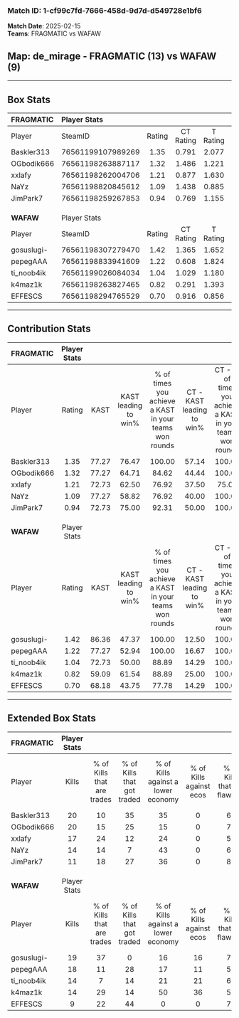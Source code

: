 ### Match ID: 1-cf99c7fd-7666-458d-9d7d-d549728e1bf6  
**Match Date**: 2025-02-15  
**Teams**: FRAGMATIC vs WAFAW  

## **Map**: de_mirage - FRAGMATIC (13) vs WAFAW (9)  
---  

## Box Stats  

| **FRAGMATIC** | Player Stats      |        |           |          |       |       |       |         |        |      |     |
| :- | :- | :-: | :-: | :-: | :-: | :-: | :-: | :-: | :-: | :-: | :-: |
| Player        | SteamID           | Rating | CT Rating | T Rating | KAST  |  ADR  | Kills | Assists | Deaths | K/D  | HS% |
| Baskler313    | 76561199107989269 |  1.35  |   0.791   |  2.077   | 77.27 | 80.1  |  20   |    5    |   14   | 1.43 | 65  |
| OGbodik666    | 76561198263887117 |  1.32  |   1.486   |  1.221   | 77.27 | 98.3  |  20   |    6    |   18   | 1.11 | 70  |
| xxlafy        | 76561198262004706 |  1.21  |   0.877   |  1.630   | 72.73 | 85.8  |  17   |    3    |   14   | 1.21 | 64  |
| NaYz          | 76561198820845612 |  1.09  |   1.438   |  0.885   | 77.27 | 67.8  |  14   |    8    |   14   | 1.00 | 14  |
| JimPark7      | 76561198259267853 |  0.94  |   0.769   |  1.155   | 72.73 | 70.1  |  11   |    7    |   14   | 0.79 | 81  |
|               |                   |        |           |          |       |       |       |         |        |      |     |
|               |                   |        |           |          |       |       |       |         |        |      |     |
|               |                   |        |           |          |       |       |       |         |        |      |     |
| **WAFAW**     | Player Stats      |        |           |          |       |       |       |         |        |      |     |
| Player        | SteamID           | Rating | CT Rating | T Rating | KAST  |  ADR  | Kills | Assists | Deaths | K/D  | HS% |
| gosuslugi-    | 76561198307279470 |  1.42  |   1.365   |  1.652   | 86.36 | 75.8  |  19   |    2    |   11   | 1.73 | 31  |
| pepegAAA      | 76561198833941609 |  1.22  |   0.608   |  1.824   | 77.27 | 100.1 |  18   |    6    |   19   | 0.95 | 72  |
| ti_noob4ik    | 76561199026084034 |  1.04  |   1.029   |  1.180   | 72.73 | 73.3  |  14   |    5    |   15   | 0.93 | 57  |
| k4maz1k       | 76561198263827465 |  0.82  |   0.291   |  1.393   | 59.09 | 60.7  |  14   |    4    |   18   | 0.78 | 64  |
| EFFESCS       | 76561198294765529 |  0.70  |   0.916   |  0.856   | 68.18 | 66.1  |   9   |    9    |   19   | 0.47 | 55  |
---  

## Contribution Stats  

| **FRAGMATIC** | Player Stats |       |                      |                                                        |                           |                                                             |                          |                                                            |
| :- | :-: | :-: | :-: | :-: | :-: | :-: | :-: | :-: |
| Player        |    Rating    | KAST  | KAST leading to win% | % of times you achieve a KAST in your teams won rounds | CT - KAST leading to win% | CT - % of times you achieve a KAST in your teams won rounds | T - KAST leading to win% | T - % of times you achieve a KAST in your teams won rounds |
| Baskler313    |     1.35     | 77.27 |        76.47         |                         100.00                         |           57.14           |                           100.00                            |          90.00           |                           100.00                           |
| OGbodik666    |     1.32     | 77.27 |        64.71         |                         84.62                          |           44.44           |                           100.00                            |          87.50           |                           77.78                            |
| xxlafy        |     1.21     | 72.73 |        62.50         |                         76.92                          |           37.50           |                            75.00                            |          87.50           |                           77.78                            |
| NaYz          |     1.09     | 77.27 |        58.82         |                         76.92                          |           40.00           |                           100.00                            |          85.71           |                           66.67                            |
| JimPark7      |     0.94     | 72.73 |        75.00         |                         92.31                          |           50.00           |                           100.00                            |          100.00          |                           88.89                            |
|               |              |       |                      |                                                        |                           |                                                             |                          |                                                            |
|               |              |       |                      |                                                        |                           |                                                             |                          |                                                            |
|               |              |       |                      |                                                        |                           |                                                             |                          |                                                            |
| **WAFAW**     | Player Stats |       |                      |                                                        |                           |                                                             |                          |                                                            |
| Player        |    Rating    | KAST  | KAST leading to win% | % of times you achieve a KAST in your teams won rounds | CT - KAST leading to win% | CT - % of times you achieve a KAST in your teams won rounds | T - KAST leading to win% | T - % of times you achieve a KAST in your teams won rounds |
| gosuslugi-    |     1.42     | 86.36 |        47.37         |                         100.00                         |           12.50           |                           100.00                            |          72.73           |                           100.00                           |
| pepegAAA      |     1.22     | 77.27 |        52.94         |                         100.00                         |           16.67           |                           100.00                            |          72.73           |                           100.00                           |
| ti_noob4ik    |     1.04     | 72.73 |        50.00         |                         88.89                          |           14.29           |                           100.00                            |          77.78           |                           87.50                            |
| k4maz1k       |     0.82     | 59.09 |        61.54         |                         88.89                          |           25.00           |                           100.00                            |          77.78           |                           87.50                            |
| EFFESCS       |     0.70     | 68.18 |        43.75         |                         77.78                          |           14.29           |                           100.00                            |          66.67           |                           75.00                            |
---  

## Extended Box Stats  

| **FRAGMATIC** | Player Stats |                            |                            |                                    |                         |                              |                                 |        |                             |                                     |                          |                               |                            |
| :- | :-: | :-: | :-: | :-: | :-: | :-: | :-: | :-: | :-: | :-: | :-: | :-: | :-: |
| Player        |    Kills     | % of Kills that are trades | % of Kills that got traded | % of Kills against a lower economy | % of Kills against ecos | % of Kills that are flawless | % of Kills that are close duels | Deaths | % of Deaths that get traded | % of Deaths against a lower economy | % of Deaths against ecos | % of Deaths that are flawless | % of Deaths that are close |
| Baskler313    |      20      |             10             |             35             |                 35                 |            0            |              65              |                0                |   14   |              7              |                 29                  |            0             |              71               |             7              |
| OGbodik666    |      20      |             15             |             25             |                 15                 |            0            |              70              |                5                |   18   |             17              |                 28                  |            0             |              83               |             6              |
| xxlafy        |      17      |             24             |             12             |                 24                 |            0            |              59              |                6                |   14   |              0              |                 29                  |            0             |              57               |             14             |
| NaYz          |      14      |             14             |             7              |                 43                 |            0            |              64              |                7                |   14   |             50              |                 36                  |            0             |              93               |             7              |
| JimPark7      |      11      |             18             |             27             |                 36                 |            0            |              82              |                9                |   14   |             14              |                 29                  |            0             |              50               |             14             |
|               |              |                            |                            |                                    |                         |                              |                                 |        |                             |                                     |                          |                               |                            |
|               |              |                            |                            |                                    |                         |                              |                                 |        |                             |                                     |                          |                               |                            |
|               |              |                            |                            |                                    |                         |                              |                                 |        |                             |                                     |                          |                               |                            |
| **WAFAW**     | Player Stats |                            |                            |                                    |                         |                              |                                 |        |                             |                                     |                          |                               |                            |
| Player        |    Kills     | % of Kills that are trades | % of Kills that got traded | % of Kills against a lower economy | % of Kills against ecos | % of Kills that are flawless | % of Kills that are close duels | Deaths | % of Deaths that get traded | % of Deaths against a lower economy | % of Deaths against ecos | % of Deaths that are flawless | % of Deaths that are close |
| gosuslugi-    |      19      |             37             |             0              |                 16                 |           16            |              79              |                0                |   11   |             36              |                 18                  |            9             |              91               |             9              |
| pepegAAA      |      18      |             11             |             28             |                 17                 |           11            |              50              |               22                |   19   |             11              |                 11                  |            5             |              68               |             5              |
| ti_noob4ik    |      14      |             7              |             14             |                 21                 |           21            |              64              |               14                |   15   |             20              |                  7                  |            0             |              67               |             7              |
| k4maz1k       |      14      |             29             |             14             |                 50                 |           36            |              50              |                0                |   18   |             17              |                 11                  |            6             |              67               |             0              |
| EFFESCS       |      9       |             22             |             44             |                 0                  |            0            |              78              |               11                |   19   |             32              |                 21                  |            16            |              53               |             5              |

